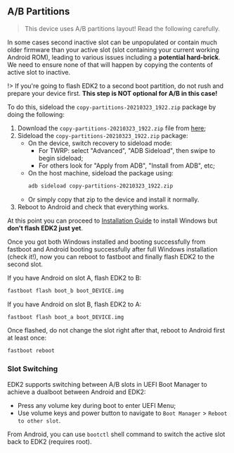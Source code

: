 
## A/B Partitions

> This device uses A/B partitions layout! Read the following carefully.

In some cases second inactive slot can be unpopulated or contain much older firmware than your active slot (slot containing your current working Android ROM), leading to various issues including a **potential hard-brick**. We need to ensure none of that will happen by copying the contents of active slot to inactive.

!> If you're going to flash EDK2 to a second boot partition, do not rush and prepare your device first. **This step is NOT optional for A/B in this case!**

To do this, sideload the `copy-partitions-20210323_1922.zip` package by doing the following:

1. Download the `copy-partitions-20210323_1922.zip` file from [here](assets/copy-partitions-20210323_1922.zip ':ignore');
2. Sideload the `copy-partitions-20210323_1922.zip` package:
    * On the device, switch recovery to sideload mode:
      * For TWRP: select "Advanced", "ADB Sideload", then swipe to begin sideload;
      * For others look for "Apply from ADB", "Install from ADB", etc;
    * On the host machine, sideload the package using: 
      ```sh
      adb sideload copy-partitions-20210323_1922.zip
      ```
    * Or simply copy that zip to the device and install it normally.
3. Reboot to Android and check that everything works.

At this point you can proceed to [Installation Guide](en/windows/Installation-guide.md) to install Windows but **don't flash EDK2 just yet**.

Once you got both Windows installed and booting successfully from fastboot and Android booting successfully after full Windows installation (check it!), now you can reboot to fastboot and finally flash EDK2 to the second slot.

If you have Android on slot A, flash EDK2 to B:

```bash
fastboot flash boot_b boot_DEVICE.img
```

If you have Android on slot B, flash EDK2 to A:

```bash
fastboot flash boot_a boot_DEVICE.img
```

Once flashed, do not change the slot right after that, reboot to Android first at least once:

```bash
fastboot reboot
```

### Slot Switching

EDK2 supports switching between A/B slots in UEFI Boot Manager to achieve a dualboot between Android and EDK2:

* Press any volume key during boot to enter UEFI Menu;
* Use volume keys and power button to navigate to `Boot Manager` > `Reboot to other slot`.

From Android, you can use `bootctl` shell command to switch the active slot back to EDK2 (requires root).